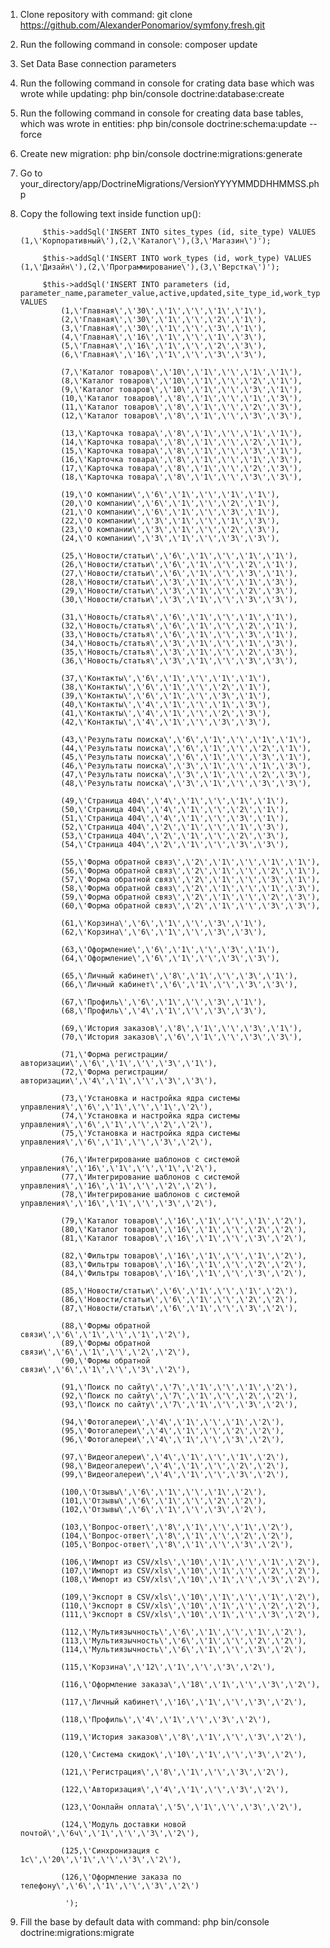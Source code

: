 1) Clone repository with command:
    git clone https://github.com/AlexanderPonomariov/symfony.fresh.git
2) Run the following command in console:
    composer update
3) Set Data Base connection parameters
4) Run the following command in console for crating data base which was wrote while updating:
    php bin/console doctrine:database:create
5) Run the following command in console for creating data base tables, which was wrote in entities:
    php bin/console doctrine:schema:update --force
6) Create new migration:
    php bin/console doctrine:migrations:generate
7) Go to your_directory/app/DoctrineMigrations/VersionYYYYMMDDHHMMSS.php
8) Copy the following text inside function up():

            $this->addSql('INSERT INTO sites_types (id, site_type) VALUES (1,\'Корпоративный\'),(2,\'Каталог\'),(3,\'Магазин\')');
    
            $this->addSql('INSERT INTO work_types (id, work_type) VALUES (1,\'Дизайн\'),(2,\'Программирование\'),(3,\'Верстка\')');
    
            $this->addSql('INSERT INTO parameters (id, parameter_name,parameter_value,active,updated,site_type_id,work_type_id) VALUES 
                (1,\'Главная\',\'30\',\'1\',\'\',\'1\',\'1\'),
                (2,\'Главная\',\'30\',\'1\',\'\',\'2\',\'1\'), 
                (3,\'Главная\',\'30\',\'1\',\'\',\'3\',\'1\'),
                (4,\'Главная\',\'16\',\'1\',\'\',\'1\',\'3\'),
                (5,\'Главная\',\'16\',\'1\',\'\',\'2\',\'3\'), 
                (6,\'Главная\',\'16\',\'1\',\'\',\'3\',\'3\'),  
                          
                (7,\'Каталог товаров\',\'10\',\'1\',\'\',\'1\',\'1\'),
                (8,\'Каталог товаров\',\'10\',\'1\',\'\',\'2\',\'1\'), 
                (9,\'Каталог товаров\',\'10\',\'1\',\'\',\'3\',\'1\'),
                (10,\'Каталог товаров\',\'8\',\'1\',\'\',\'1\',\'3\'),
                (11,\'Каталог товаров\',\'8\',\'1\',\'\',\'2\',\'3\'), 
                (12,\'Каталог товаров\',\'8\',\'1\',\'\',\'3\',\'3\'),
                 
                (13,\'Карточка товара\',\'8\',\'1\',\'\',\'1\',\'1\'),
                (14,\'Карточка товара\',\'8\',\'1\',\'\',\'2\',\'1\'), 
                (15,\'Карточка товара\',\'8\',\'1\',\'\',\'3\',\'1\'),
                (16,\'Карточка товара\',\'8\',\'1\',\'\',\'1\',\'3\'),
                (17,\'Карточка товара\',\'8\',\'1\',\'\',\'2\',\'3\'), 
                (18,\'Карточка товара\',\'8\',\'1\',\'\',\'3\',\'3\'),
                
                (19,\'О компании\',\'6\',\'1\',\'\',\'1\',\'1\'),
                (20,\'О компании\',\'6\',\'1\',\'\',\'2\',\'1\'), 
                (21,\'О компании\',\'6\',\'1\',\'\',\'3\',\'1\'),
                (22,\'О компании\',\'3\',\'1\',\'\',\'1\',\'3\'),
                (23,\'О компании\',\'3\',\'1\',\'\',\'2\',\'3\'), 
                (24,\'О компании\',\'3\',\'1\',\'\',\'3\',\'3\'),
                
                (25,\'Новости/статьи\',\'6\',\'1\',\'\',\'1\',\'1\'),
                (26,\'Новости/статьи\',\'6\',\'1\',\'\',\'2\',\'1\'), 
                (27,\'Новости/статьи\',\'6\',\'1\',\'\',\'3\',\'1\'),
                (28,\'Новости/статьи\',\'3\',\'1\',\'\',\'1\',\'3\'),
                (29,\'Новости/статьи\',\'3\',\'1\',\'\',\'2\',\'3\'), 
                (30,\'Новости/статьи\',\'3\',\'1\',\'\',\'3\',\'3\'),
                
                (31,\'Новость/статья\',\'6\',\'1\',\'\',\'1\',\'1\'),
                (32,\'Новость/статья\',\'6\',\'1\',\'\',\'2\',\'1\'), 
                (33,\'Новость/статья\',\'6\',\'1\',\'\',\'3\',\'1\'),
                (34,\'Новость/статья\',\'3\',\'1\',\'\',\'1\',\'3\'),
                (35,\'Новость/статья\',\'3\',\'1\',\'\',\'2\',\'3\'), 
                (36,\'Новость/статья\',\'3\',\'1\',\'\',\'3\',\'3\'),
                
                (37,\'Контакты\',\'6\',\'1\',\'\',\'1\',\'1\'),
                (38,\'Контакты\',\'6\',\'1\',\'\',\'2\',\'1\'), 
                (39,\'Контакты\',\'6\',\'1\',\'\',\'3\',\'1\'),
                (40,\'Контакты\',\'4\',\'1\',\'\',\'1\',\'3\'),
                (41,\'Контакты\',\'4\',\'1\',\'\',\'2\',\'3\'), 
                (42,\'Контакты\',\'4\',\'1\',\'\',\'3\',\'3\'),
                
                (43,\'Результаты поиска\',\'6\',\'1\',\'\',\'1\',\'1\'), 
                (44,\'Результаты поиска\',\'6\',\'1\',\'\',\'2\',\'1\'),
                (45,\'Результаты поиска\',\'6\',\'1\',\'\',\'3\',\'1\'), 
                (46,\'Результаты поиска\',\'3\',\'1\',\'\',\'1\',\'3\'),
                (47,\'Результаты поиска\',\'3\',\'1\',\'\',\'2\',\'3\'), 
                (48,\'Результаты поиска\',\'3\',\'1\',\'\',\'3\',\'3\'),
                
                (49,\'Страница 404\',\'4\',\'1\',\'\',\'1\',\'1\'), 
                (50,\'Страница 404\',\'4\',\'1\',\'\',\'2\',\'1\'),
                (51,\'Страница 404\',\'4\',\'1\',\'\',\'3\',\'1\'),
                (52,\'Страница 404\',\'2\',\'1\',\'\',\'1\',\'3\'),
                (53,\'Страница 404\',\'2\',\'1\',\'\',\'2\',\'3\'),
                (54,\'Страница 404\',\'2\',\'1\',\'\',\'3\',\'3\'),
                
                (55,\'Форма обратной связ\',\'2\',\'1\',\'\',\'1\',\'1\'), 
                (56,\'Форма обратной связ\',\'2\',\'1\',\'\',\'2\',\'1\'),
                (57,\'Форма обратной связ\',\'2\',\'1\',\'\',\'3\',\'1\'),
                (58,\'Форма обратной связ\',\'2\',\'1\',\'\',\'1\',\'3\'),
                (59,\'Форма обратной связ\',\'2\',\'1\',\'\',\'2\',\'3\'),
                (60,\'Форма обратной связ\',\'2\',\'1\',\'\',\'3\',\'3\'),
                
                (61,\'Корзина\',\'6\',\'1\',\'\',\'3\',\'1\'),
                (62,\'Корзина\',\'6\',\'1\',\'\',\'3\',\'3\'),
                 
                (63,\'Оформление\',\'6\',\'1\',\'\',\'3\',\'1\'),
                (64,\'Оформление\',\'6\',\'1\',\'\',\'3\',\'3\'),
                
                (65,\'Личный кабинет\',\'8\',\'1\',\'\',\'3\',\'1\'), 
                (66,\'Личный кабинет\',\'6\',\'1\',\'\',\'3\',\'3\'),
                
                (67,\'Профиль\',\'6\',\'1\',\'\',\'3\',\'1\'), 
                (68,\'Профиль\',\'4\',\'1\',\'\',\'3\',\'3\'),
                
                (69,\'История заказов\',\'8\',\'1\',\'\',\'3\',\'1\'), 
                (70,\'История заказов\',\'6\',\'1\',\'\',\'3\',\'3\'),
                
                (71,\'Форма регистрации/авторизации\',\'6\',\'1\',\'\',\'3\',\'1\'), 
                (72,\'Форма регистрации/авторизации\',\'4\',\'1\',\'\',\'3\',\'3\'),
                
                (73,\'Установка и настройка ядра системы управления\',\'6\',\'1\',\'\',\'1\',\'2\'), 
                (74,\'Установка и настройка ядра системы управления\',\'6\',\'1\',\'\',\'2\',\'2\'),            
                (75,\'Установка и настройка ядра системы управления\',\'6\',\'1\',\'\',\'3\',\'2\'),
                
                (76,\'Интегрирование шаблонов с системой управления\',\'16\',\'1\',\'\',\'1\',\'2\'),
                (77,\'Интегрирование шаблонов с системой управления\',\'16\',\'1\',\'\',\'2\',\'2\'),
                (78,\'Интегрирование шаблонов с системой управления\',\'16\',\'1\',\'\',\'3\',\'2\'),
                
                (79,\'Каталог товаров\',\'16\',\'1\',\'\',\'1\',\'2\'), 
                (80,\'Каталог товаров\',\'16\',\'1\',\'\',\'2\',\'2\'),
                (81,\'Каталог товаров\',\'16\',\'1\',\'\',\'3\',\'2\'),
                
                (82,\'Фильтры товаров\',\'16\',\'1\',\'\',\'1\',\'2\'),
                (83,\'Фильтры товаров\',\'16\',\'1\',\'\',\'2\',\'2\'),
                (84,\'Фильтры товаров\',\'16\',\'1\',\'\',\'3\',\'2\'),
                 
                (85,\'Новости/статьи\',\'6\',\'1\',\'\',\'1\',\'2\'),
                (86,\'Новости/статьи\',\'6\',\'1\',\'\',\'2\',\'2\'),
                (87,\'Новости/статьи\',\'6\',\'1\',\'\',\'3\',\'2\'),
                
                (88,\'Формы обратной связи\',\'6\',\'1\',\'\',\'1\',\'2\'),
                (89,\'Формы обратной связи\',\'6\',\'1\',\'\',\'2\',\'2\'),
                (90,\'Формы обратной связи\',\'6\',\'1\',\'\',\'3\',\'2\'),
                
                (91,\'Поиск по сайту\',\'7\',\'1\',\'\',\'1\',\'2\'),
                (92,\'Поиск по сайту\',\'7\',\'1\',\'\',\'2\',\'2\'),
                (93,\'Поиск по сайту\',\'7\',\'1\',\'\',\'3\',\'2\'),
                
                (94,\'Фотогалереи\',\'4\',\'1\',\'\',\'1\',\'2\'),
                (95,\'Фотогалереи\',\'4\',\'1\',\'\',\'2\',\'2\'),
                (96,\'Фотогалереи\',\'4\',\'1\',\'\',\'3\',\'2\'),
                
                (97,\'Видеогалереи\',\'4\',\'1\',\'\',\'1\',\'2\'),
                (98,\'Видеогалереи\',\'4\',\'1\',\'\',\'2\',\'2\'),
                (99,\'Видеогалереи\',\'4\',\'1\',\'\',\'3\',\'2\'),
                
                (100,\'Отзывы\',\'6\',\'1\',\'\',\'1\',\'2\'),
                (101,\'Отзывы\',\'6\',\'1\',\'\',\'2\',\'2\'),
                (102,\'Отзывы\',\'6\',\'1\',\'\',\'3\',\'2\'),
                
                (103,\'Вопрос-ответ\',\'8\',\'1\',\'\',\'1\',\'2\'),
                (104,\'Вопрос-ответ\',\'8\',\'1\',\'\',\'2\',\'2\'),
                (105,\'Вопрос-ответ\',\'8\',\'1\',\'\',\'3\',\'2\'),
                
                (106,\'Импорт из CSV/xls\',\'10\',\'1\',\'\',\'1\',\'2\'),
                (107,\'Импорт из CSV/xls\',\'10\',\'1\',\'\',\'2\',\'2\'),
                (108,\'Импорт из CSV/xls\',\'10\',\'1\',\'\',\'3\',\'2\'),
                
                (109,\'Экспорт в CSV/xls\',\'10\',\'1\',\'\',\'1\',\'2\'),
                (110,\'Экспорт в CSV/xls\',\'10\',\'1\',\'\',\'2\',\'2\'),
                (111,\'Экспорт в CSV/xls\',\'10\',\'1\',\'\',\'3\',\'2\'),
                
                (112,\'Мультиязычность\',\'6\',\'1\',\'\',\'1\',\'2\'),
                (113,\'Мультиязычность\',\'6\',\'1\',\'\',\'2\',\'2\'),
                (114,\'Мультиязычность\',\'6\',\'1\',\'\',\'3\',\'2\'),
                 
                (115,\'Корзина\',\'12\',\'1\',\'\',\'3\',\'2\'), 
                
                (116,\'Оформление заказа\',\'18\',\'1\',\'\',\'3\',\'2\'), 
                
                (117,\'Личный кабинет\',\'16\',\'1\',\'\',\'3\',\'2\'), 
                
                (118,\'Профиль\',\'4\',\'1\',\'\',\'3\',\'2\'), 
                
                (119,\'История заказов\',\'8\',\'1\',\'\',\'3\',\'2\'),            
                 
                (120,\'Система скидок\',\'10\',\'1\',\'\',\'3\',\'2\'), 
                 
                (121,\'Регистрация\',\'8\',\'1\',\'\',\'3\',\'2\'),
                  
                (122,\'Авторизация\',\'4\',\'1\',\'\',\'3\',\'2\'), 
                 
                (123,\'Оонлайн оплата\',\'5\',\'1\',\'\',\'3\',\'2\'),
                  
                (124,\'Модуль доставки новой почтой\',\'6ч\',\'1\',\'\',\'3\',\'2\'), 
                 
                (125,\'Синхронизация с 1с\',\'20\',\'1\',\'\',\'3\',\'2\'), 
                 
                (126,\'Оформление заказа по телефону\',\'6\',\'1\',\'\',\'3\',\'2\')             
                
                 ');
            
9) Fill the base by default data with command:
    php bin/console doctrine:migrations:migrate